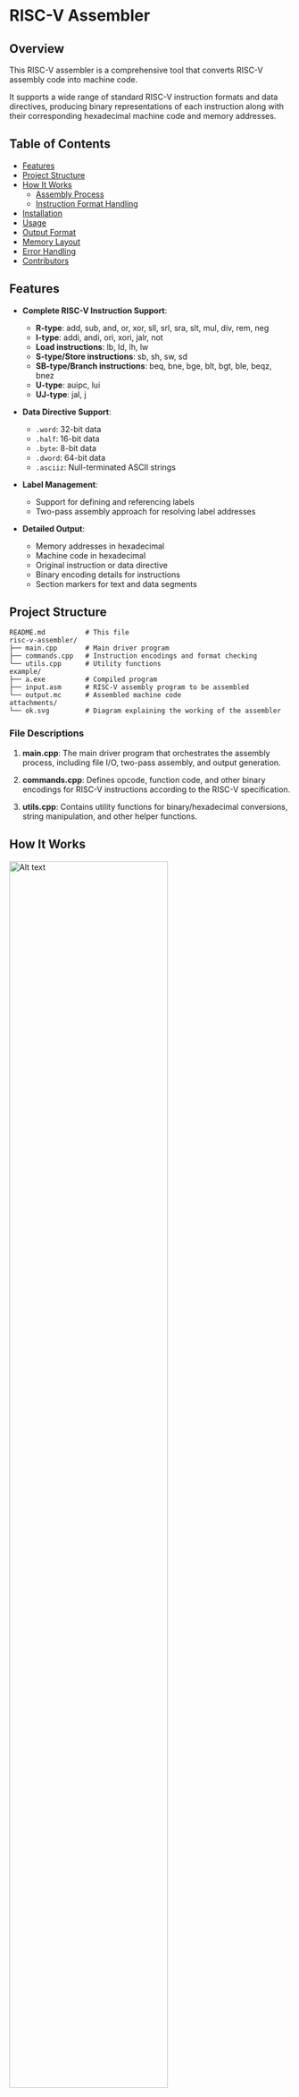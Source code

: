 # RISC-V Assembler

## Overview

This RISC-V assembler is a comprehensive tool that converts RISC-V assembly code into machine code. 

It supports a wide range of standard RISC-V instruction formats and data directives, producing binary representations of each instruction along with their corresponding hexadecimal machine code and memory addresses.

## Table of Contents

- [Features](#features)
- [Project Structure](#project-structure)
- [How It Works](#how-it-works)
  - [Assembly Process](#assembly-process)
  - [Instruction Format Handling](#instruction-format-handling)
- [Installation](#installation)
- [Usage](#usage)
- [Output Format](#output-format)
- [Memory Layout](#memory-layout)
- [Error Handling](#error-handling)
- [Contributors](#contributors)

## Features

- **Complete RISC-V Instruction Support**:
  - **R-type**: add, sub, and, or, xor, sll, srl, sra, slt, mul, div, rem, neg
  - **I-type**: addi, andi, ori, xori, jalr, not
  - **Load instructions**: lb, ld, lh, lw
  - **S-type/Store instructions**: sb, sh, sw, sd
  - **SB-type/Branch instructions**: beq, bne, bge, blt, bgt, ble, beqz, bnez
  - **U-type**: auipc, lui
  - **UJ-type**: jal, j

- **Data Directive Support**:
  - `.word`: 32-bit data
  - `.half`: 16-bit data
  - `.byte`: 8-bit data
  - `.dword`: 64-bit data
  - `.asciiz`: Null-terminated ASCII strings

- **Label Management**:
  - Support for defining and referencing labels
  - Two-pass assembly approach for resolving label addresses

- **Detailed Output**:
  - Memory addresses in hexadecimal
  - Machine code in hexadecimal
  - Original instruction or data directive
  - Binary encoding details for instructions
  - Section markers for text and data segments

## Project Structure

```
README.md          # This file
risc-v-assembler/
├── main.cpp       # Main driver program
├── commands.cpp   # Instruction encodings and format checking
└── utils.cpp      # Utility functions
example/
├── a.exe          # Compiled program
├── input.asm      # RISC-V assembly program to be assembled
└── output.mc      # Assembled machine code
attachments/
└── ok.svg         # Diagram explaining the working of the assembler
```

### File Descriptions

1. **main.cpp**: The main driver program that orchestrates the assembly process, including file I/O, two-pass assembly, and output generation.

2. **commands.cpp**: Defines opcode, function code, and other binary encodings for RISC-V instructions according to the RISC-V specification.

3. **utils.cpp**: Contains utility functions for binary/hexadecimal conversions, string manipulation, and other helper functions.

## How It Works


<img src="ok.svg" alt="Alt text" width="75%" height="75%">


### Assembly Process

The assembler uses a two-pass approach to resolve labels and generate machine code:



#### First Pass
1. Scan through the entire assembly file
2. Record the addresses of all labels
3. Track the current address in both text and data segments
4. Distinguish between `.text` and `.data` sections

#### Second Pass
1. Process each instruction and data directive
2. For instructions:
   - Tokenize the instruction
   - Generate binary code based on instruction format
   - Convert binary to hexadecimal
   - Output memory address, machine code, and instruction details
3. For data directives:
   - Process `.word`, `.half`, `.byte`, `.dword`, and `.asciiz` directives
   - Output memory address and data values

## Installation

### Build from Source
1. Clone this repository:
   ```bash
   git clone "https://github.com/yourusername/CS204-Project.git"
   cd risc-v-assembler
   ```

2. Compile the source code:
   ```bash
   g++ -std=c++11 main.cpp -o riscv-assembler
   ```

## Usage

```bash
./riscv-assembler <input_file> <output_file>
```

Where:
- `<input_file>` is the path to the RISC-V assembly source file
- `<output_file>` is the path where the assembled output will be written

### Example
```bash
./riscv-assembler program.asm program.out
```

### Input Assembly Format

The assembler expects a standard RISC-V assembly format (space separated) with the following sections:

```assembly
.text               # Code section
    add x1 x2 x3         # Instructions
    lb x4 0(x5)

.data               # Data section
    var1: .word 42       # Data declarations
```

## Output Format

The output file contains:
- Memory addresses (in hexadecimal)
- Machine code (in hexadecimal)
- Original instruction or data directive
- For instructions: binary encoding details (opcode, function codes, registers, etc.)
- Markers for the end of text and data sections

### Example Output
```
0x00000000 0x00A62023 , sw x10,0(x12) # 0100011-010-NULL-00000-01100-01010-NULL
0x00000004 0x00358393 , addi x7,x11,3 # 0010011-000-00011-01011-00111-NULL-NULL
...
End of text segment
0x10000000 0x00000001 , .word 1
0x10000004 0x00000002 , .word 2
...
End of data segment
```

## Contributors

- 2023csb1102	Aryan Singh
- 2023csb1126	Kanwarveer Singh Chadha
- 2023csb1147	Pratham Garg
